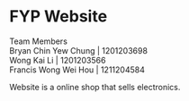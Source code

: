 # FYP Website

Team Members
<br> Bryan Chin Yew Chung   |   1201203698
<br> Wong Kai Li            |   1201203566
<br> Francis Wong Wei Hou   |   1211204584



Website is a online shop that sells electronics.
